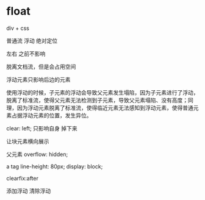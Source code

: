 # float

div + css

普通流
浮动
绝对定位

左右
之前不影响

脱离文档流，但是会占用空间

浮动元素只影响后边的元素

使用浮动的时候，子元素的浮动会导致父元素发生塌陷，因为子元素进行了浮动，脱离了标准流，使得父元素无法检测到子元素，导致父元素塌陷、没有高度；同理，因为浮动元素脱离了标准流，使得临近元素无法感知到浮动元素，使得普通元素占据浮动元素的位置，发生异位。

clear: left;
只影响自身
掉下来

让块元素横向展示

父元素
overflow: hidden;

a tag
line-height: 80px;
display: block;

clearfix:after

添加浮动
清除浮动
